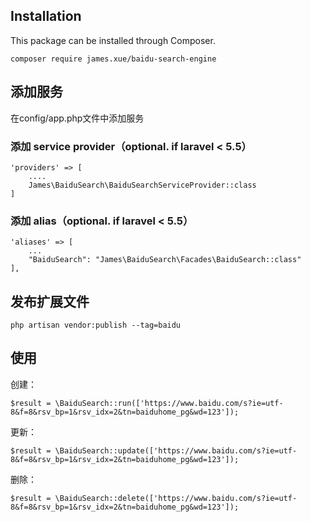 ## Installation

This package can be installed through Composer.

```
composer require james.xue/baidu-search-engine
```

## 添加服务
在config/app.php文件中添加服务

### 添加 service provider（optional. if laravel < 5.5）

~~~
'providers' => [
    ....
    James\BaiduSearch\BaiduSearchServiceProvider::class
]
~~~

### 添加 alias（optional. if laravel < 5.5）

```
'aliases' => [
    ...
    "BaiduSearch": "James\BaiduSearch\Facades\BaiduSearch::class"
],
```

## 发布扩展文件

~~~
php artisan vendor:publish --tag=baidu
~~~

## 使用

创建：
~~~
$result = \BaiduSearch::run(['https://www.baidu.com/s?ie=utf-8&f=8&rsv_bp=1&rsv_idx=2&tn=baiduhome_pg&wd=123']);
~~~

更新：
~~~
$result = \BaiduSearch::update(['https://www.baidu.com/s?ie=utf-8&f=8&rsv_bp=1&rsv_idx=2&tn=baiduhome_pg&wd=123']);
~~~

删除：
~~~
$result = \BaiduSearch::delete(['https://www.baidu.com/s?ie=utf-8&f=8&rsv_bp=1&rsv_idx=2&tn=baiduhome_pg&wd=123']);
~~~